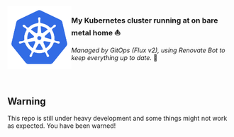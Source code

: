 <img src="docs/img/kubernetes-icon-color.png" align="left" width="144px" height="144px"/>

### My Kubernetes cluster running at on bare metal home :sailboat:
_Managed by GitOps (Flux v2), using Renovate Bot to keep everything up to date._ :robot:

<br/>
<br/>


## Warning
This repo is still under heavy development and some things might not work as expected. You have been warned!
